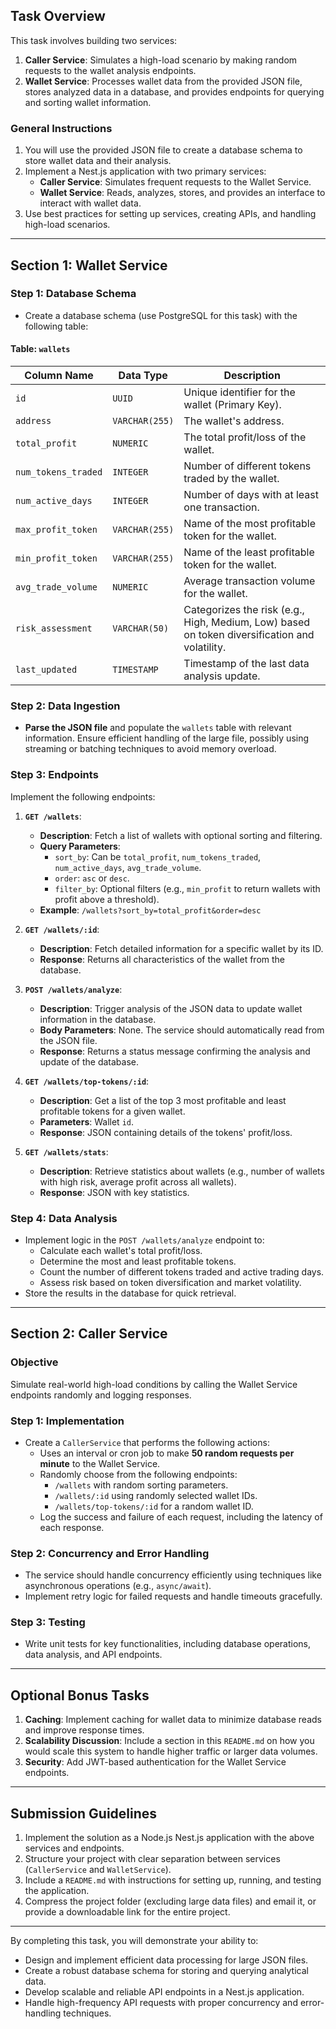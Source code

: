 
## **Task Overview**

This task involves building two services:
1. **Caller Service**: Simulates a high-load scenario by making random requests to the wallet analysis endpoints.
2. **Wallet Service**: Processes wallet data from the provided JSON file, stores analyzed data in a database, and provides endpoints for querying and sorting wallet information.

### **General Instructions**
1. You will use the provided JSON file to create a database schema to store wallet data and their analysis.
2. Implement a Nest.js application with two primary services:
   - **Caller Service**: Simulates frequent requests to the Wallet Service.
   - **Wallet Service**: Reads, analyzes, stores, and provides an interface to interact with wallet data.
3. Use best practices for setting up services, creating APIs, and handling high-load scenarios.

---

## **Section 1: Wallet Service**
### **Step 1: Database Schema**
- Create a database schema (use PostgreSQL for this task) with the following table:

#### **Table: `wallets`**
| Column Name       | Data Type        | Description                                 |
|-------------------|------------------|---------------------------------------------|
| `id`              | `UUID`           | Unique identifier for the wallet (Primary Key). |
| `address`         | `VARCHAR(255)`   | The wallet's address.                      |
| `total_profit`    | `NUMERIC`        | The total profit/loss of the wallet.       |
| `num_tokens_traded` | `INTEGER`      | Number of different tokens traded by the wallet. |
| `num_active_days` | `INTEGER`        | Number of days with at least one transaction. |
| `max_profit_token`| `VARCHAR(255)`   | Name of the most profitable token for the wallet. |
| `min_profit_token`| `VARCHAR(255)`   | Name of the least profitable token for the wallet. |
| `avg_trade_volume`| `NUMERIC`        | Average transaction volume for the wallet. |
| `risk_assessment` | `VARCHAR(50)`    | Categorizes the risk (e.g., High, Medium, Low) based on token diversification and volatility. |
| `last_updated`    | `TIMESTAMP`      | Timestamp of the last data analysis update. |

### **Step 2: Data Ingestion**
- **Parse the JSON file** and populate the `wallets` table with relevant information. Ensure efficient handling of the large file, possibly using streaming or batching techniques to avoid memory overload.

### **Step 3: Endpoints**
Implement the following endpoints:

1. **`GET /wallets`**:
   - **Description**: Fetch a list of wallets with optional sorting and filtering.
   - **Query Parameters**:
     - `sort_by`: Can be `total_profit`, `num_tokens_traded`, `num_active_days`, `avg_trade_volume`.
     - `order`: `asc` or `desc`.
     - `filter_by`: Optional filters (e.g., `min_profit` to return wallets with profit above a threshold).
   - **Example**: `/wallets?sort_by=total_profit&order=desc`

2. **`GET /wallets/:id`**:
   - **Description**: Fetch detailed information for a specific wallet by its ID.
   - **Response**: Returns all characteristics of the wallet from the database.

3. **`POST /wallets/analyze`**:
   - **Description**: Trigger analysis of the JSON data to update wallet information in the database.
   - **Body Parameters**: None. The service should automatically read from the JSON file.
   - **Response**: Returns a status message confirming the analysis and update of the database.
   
4. **`GET /wallets/top-tokens/:id`**:
   - **Description**: Get a list of the top 3 most profitable and least profitable tokens for a given wallet.
   - **Parameters**: Wallet `id`.
   - **Response**: JSON containing details of the tokens' profit/loss.

5. **`GET /wallets/stats`**:
   - **Description**: Retrieve statistics about wallets (e.g., number of wallets with high risk, average profit across all wallets).
   - **Response**: JSON with key statistics.

### **Step 4: Data Analysis**
- Implement logic in the `POST /wallets/analyze` endpoint to:
  - Calculate each wallet's total profit/loss.
  - Determine the most and least profitable tokens.
  - Count the number of different tokens traded and active trading days.
  - Assess risk based on token diversification and market volatility.
- Store the results in the database for quick retrieval.

---

## **Section 2: Caller Service**
### **Objective**
Simulate real-world high-load conditions by calling the Wallet Service endpoints randomly and logging responses.

### **Step 1: Implementation**
- Create a `CallerService` that performs the following actions:
  - Uses an interval or cron job to make **50 random requests per minute** to the Wallet Service.
  - Randomly choose from the following endpoints:
    - `/wallets` with random sorting parameters.
    - `/wallets/:id` using randomly selected wallet IDs.
    - `/wallets/top-tokens/:id` for a random wallet ID.
  - Log the success and failure of each request, including the latency of each response.

### **Step 2: Concurrency and Error Handling**
- The service should handle concurrency efficiently using techniques like asynchronous operations (e.g., `async/await`).
- Implement retry logic for failed requests and handle timeouts gracefully.

### **Step 3: Testing**
- Write unit tests for key functionalities, including database operations, data analysis, and API endpoints.

---

## **Optional Bonus Tasks**
1. **Caching**: Implement caching for wallet data to minimize database reads and improve response times.
2. **Scalability Discussion**: Include a section in this `README.md` on how you would scale this system to handle higher traffic or larger data volumes.
3. **Security**: Add JWT-based authentication for the Wallet Service endpoints.

---

## **Submission Guidelines**
1. Implement the solution as a Node.js Nest.js application with the above services and endpoints.
2. Structure your project with clear separation between services (`CallerService` and `WalletService`).
3. Include a `README.md` with instructions for setting up, running, and testing the application.
4. Compress the project folder (excluding large data files) and email it, or provide a downloadable link for the entire project.

---

By completing this task, you will demonstrate your ability to:
- Design and implement efficient data processing for large JSON files.
- Create a robust database schema for storing and querying analytical data.
- Develop scalable and reliable API endpoints in a Nest.js application.
- Handle high-frequency API requests with proper concurrency and error-handling techniques.
